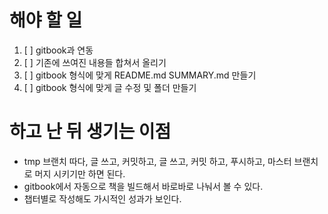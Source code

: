 # 해야 할 일
1. [ ] gitbook과 연동
2. [ ] 기존에 쓰여진 내용들 합쳐서 올리기
3. [ ] gitbook 형식에 맞게 README.md SUMMARY.md 만들기
4. [ ] gitbook 형식에 맞게 글 수정 및 폴더 만들기

# 하고 난 뒤 생기는 이점
- tmp 브랜치 따다, 글 쓰고, 커밋하고, 글 쓰고, 커밋 하고, 푸시하고, 마스터 브랜치로 머지 시키기만 하면 된다.
- gitbook에서 자동으로 책을 빌드해서 바로바로 나눠서 볼 수 있다.
- 챕터별로 작성해도 가시적인 성과가 보인다.
